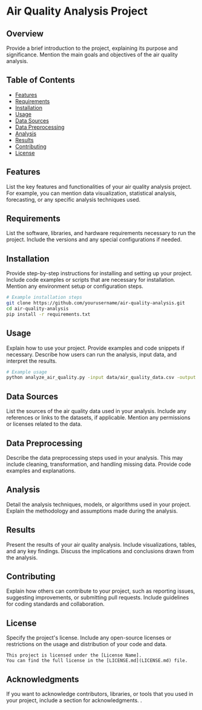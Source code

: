 # Air Quality Analysis Project

## Overview
Provide a brief introduction to the project, explaining its purpose and significance.
Mention the main goals and objectives of the air quality analysis.

## Table of Contents
- [Features](#features)
- [Requirements](#requirements)
- [Installation](#installation)
- [Usage](#usage)
- [Data Sources](#data-sources)
- [Data Preprocessing](#data-preprocessing)
- [Analysis](#analysis)
- [Results](#results)
- [Contributing](#contributing)
- [License](#license)

## Features
List the key features and functionalities of your air quality analysis project.
For example, you can mention data visualization, statistical analysis, forecasting, or any specific analysis techniques used.

## Requirements
List the software, libraries, and hardware requirements necessary to run the project.
Include the versions and any special configurations if needed.

## Installation
Provide step-by-step instructions for installing and setting up your project. 
Include code examples or scripts that are necessary for installation.
Mention any environment setup or configuration steps.

```bash
# Example installation steps
git clone https://github.com/yourusername/air-quality-analysis.git
cd air-quality-analysis
pip install -r requirements.txt
```

## Usage
Explain how to use your project.
Provide examples and code snippets if necessary.
Describe how users can run the analysis, input data, and interpret the results.

```bash
# Example usage
python analyze_air_quality.py -input data/air_quality_data.csv -output results/
```

## Data Sources
List the sources of the air quality data used in your analysis. 
Include any references or links to the datasets, if applicable. 
Mention any permissions or licenses related to the data.

## Data Preprocessing
Describe the data preprocessing steps used in your analysis.
This may include cleaning, transformation, and handling missing data.
Provide code examples and explanations.

## Analysis
Detail the analysis techniques, models, or algorithms used in your project.
Explain the methodology and assumptions made during the analysis.

## Results
Present the results of your air quality analysis. Include visualizations, tables, and any key findings.
Discuss the implications and conclusions drawn from the analysis.

## Contributing
Explain how others can contribute to your project, such as reporting issues, suggesting improvements, or submitting pull requests. 
Include guidelines for coding standards and collaboration.

## License
Specify the project's license.
Include any open-source licenses or restrictions on the usage and distribution of your code and data.

```text
This project is licensed under the [License Name].
You can find the full license in the [LICENSE.md](LICENSE.md) file.
```

## Acknowledgments
If you want to acknowledge contributors, libraries, or tools that you used in your project, include a section for acknowledgments.
.
